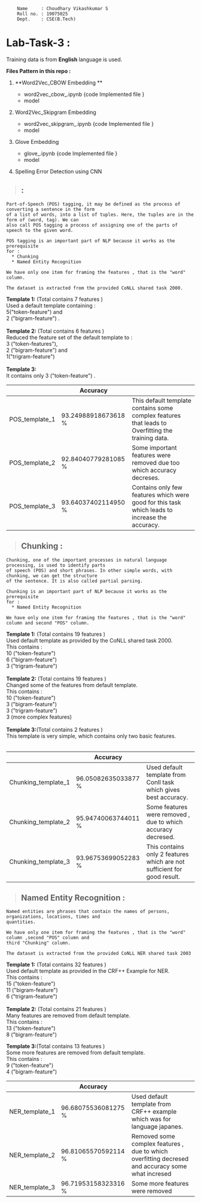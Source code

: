 ``` 
    Name     : Choudhary Vikashkumar S
    Roll no. : 19075025
    Dept.    : CSE(B.Tech)
```


# **Lab-Task-3** :

Training data is from **English** language is used.<br>



**Files Pattern in this repo :**
1. **Word2Vec_CBOW Embedding **
   - word2vec_cbow_.ipynb {code Implemented file }
   - model
      
2. Word2Vec_Skipgram Embedding
   - word2vec_skipgram_.ipynb {code Implemented file }
   - model
3. Glove Embedding 
   - glove_.ipynb {code Implemented file }
   - model
4. Spelling Error Detection using CNN
> ##  :
```
Part-of-Speech (POS) tagging, it may be defined as the process of converting a sentence in the form 
of a list of words, into a list of tuples. Here, the tuples are in the form of (word, tag). We can 
also call POS tagging a process of assigning one of the parts of speech to the given word.

POS tagging is an important part of NLP because it works as the prerequisite 
for :
  * Chunking
  * Named Entity Recognition

We have only one item for framing the features , that is the "word" column.

The dataset is extracted from the provided CoNLL shared task 2000.

```
**Template 1:** (Total contains 7 features )<br>
 Used a default template containing :<br>5("token-feature") and<br> 2 ("bigram-feature") .<br><br>
**Template 2:** (Total contains 6 features )<br>
 Reduced the feature set of the default template to :<br> 3 ("token-features"),<br>2 ("bigram-feature") and <br> 1("trigram-feature") <br><br>
**Template 3:**<br>
 It contains only 3 ("token-feature") .<br>
 
 
|  | **Accuracy** | |
|------ |---------|-|
| POS_template_1 | 93.24988918673618 % | This default template contains some complex features that leads to Overfitting the training data.|
| POS_template_2 | 92.84040779281085 % | Some important features were removed due too which accuracy decreses. |
| POS_template_3 | 93.64037402114950 % | Contains only few features which were good for this task which leads to increase the accuracy.|

> ## Chunking :
```
Chunking, one of the important processes in natural language processing, is used to identify parts 
of speech (POS) and short phrases. In other simple words, with chunking, we can get the structure 
of the sentence. It is also called partial parsing.

Chunking is an important part of NLP because it works as the prerequisite 
for :
  * Named Entity Recognition

We have only one item for framing the features , that is the "word" column and second "POS" column.
```
**Template 1:** (Total contains 19 features )<br>
 Used default template as provided by the CoNLL shared task 2000.<br>
 This contains : <br>10 ("token-feature")<br>
                 6  ("bigram-feature")<br>
                 3  ("trigram-feature")<br><br>
**Template 2:** (Total contains 19 features )<br>
  Changed some of the features from default template.<br>
  This contains : <br>10 ("token-feature")<br>
                 3  ("bigram-feature")<br>
                 3  ("trigram-feature")<br>
                 3  (more complex features)<br><br>
**Template 3:**(Total contains 2 features )<br>
 This template is very simple, which contains only two basic features.<br><br>
 
 
|  | **Accuracy** | |
|------ |---------|-|
| Chunking_template_1 | 96.05082635033877 % | Used default template from Conll task which gives best accuracy. |
| Chunking_template_2 | 95.94740063744011 % | Some features were removed , due to which accuracy decresed. |
| Chunking_template_3 | 93.96753699052283 % | This contains only 2 features which are not sufficient for good result. |

> ## Named Entity Recognition :
```
Named entities are phrases that contain the names of persons, organizations, locations, times and 
quantities.

We have only one item for framing the features , that is the "word" column ,second "POS" column and 
third "Chunking" column.

The dataset is extracted from the provided CoNLL NER shared task 2003
```
**Template 1:** (Total contains 32 features )<br>
 Used default template as provided in the CRF++ Example for NER.<br>
 This contains : <br>15 ("token-feature")<br>
                 11  ("bigram-feature")<br>
                 6  ("trigram-feature")<br><br>
**Template 2:** (Total contains 21 features )<br>
  Many features are removed from default template.<br>
  This contains : <br>13 ("token-feature")<br>
                 8  ("bigram-feature")<br>
                 
**Template 3:**(Total contains 13 features )<br>
 Some more features are removed from default template.<br>
  This contains : <br>9 ("token-feature")<br>
                 4  ("bigram-feature")<br>

|  | **Accuracy** | |
|------ |---------|-|
|NER_template_1|96.68075536081275 % | Used default template from CRF++ example which was for language japanes.|
|NER_template_2|96.81065570592114 % | Removed some complex features , due to which overfitting decresed and accuracy some what incresed |
|NER_template_3|96.71953158323316 % | Some more features were removed |

